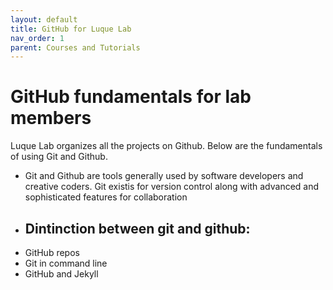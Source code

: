```yaml
---
layout: default
title: GitHub for Luque Lab
nav_order: 1
parent: Courses and Tutorials
---
```


# GitHub fundamentals for lab members

Luque Lab organizes all the projects on Github. Below are the fundamentals of using Git and Github.

- Git and Github are tools generally used by software developers and creative coders. Git existis for version control along with advanced and sophisticated features for collaboration 

- Dintinction between git and github:
  - 
+ GitHub repos
+ Git in command line
+ GitHub and Jekyll
